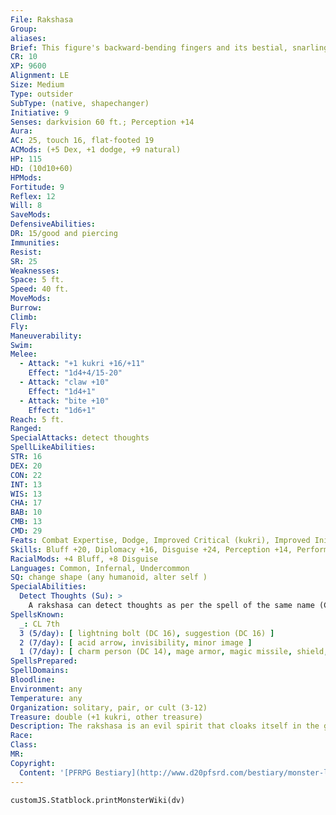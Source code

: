 ```yaml
---
File: Rakshasa
Group: 
aliases: 
Brief: This figure's backward-bending fingers and its bestial, snarling visage leave little doubt as to its fiendish nature.
CR: 10
XP: 9600
Alignment: LE
Size: Medium
Type: outsider
SubType: (native, shapechanger)
Initiative: 9
Senses: darkvision 60 ft.; Perception +14
Aura: 
AC: 25, touch 16, flat-footed 19
ACMods: (+5 Dex, +1 dodge, +9 natural)
HP: 115
HD: (10d10+60)
HPMods: 
Fortitude: 9
Reflex: 12
Will: 8
SaveMods: 
DefensiveAbilities: 
DR: 15/good and piercing
Immunities: 
Resist: 
SR: 25
Weaknesses: 
Space: 5 ft.
Speed: 40 ft.
MoveMods: 
Burrow: 
Climb: 
Fly: 
Maneuverability: 
Swim: 
Melee: 
  - Attack: "+1 kukri +16/+11"
    Effect: "1d4+4/15-20"
  - Attack: "claw +10"
    Effect: "1d4+1"
  - Attack: "bite +10"
    Effect: "1d6+1"
Reach: 5 ft.
Ranged: 
SpecialAttacks: detect thoughts
SpellLikeAbilities: 
STR: 16
DEX: 20
CON: 22
INT: 13
WIS: 13
CHA: 17
BAB: 10
CMB: 13
CMD: 29
Feats: Combat Expertise, Dodge, Improved Critical (kukri), Improved Initiative, Weapon Finesse
Skills: Bluff +20, Diplomacy +16, Disguise +24, Perception +14, Perform +16, Sense Motive +14, Stealth +18
RacialMods: +4 Bluff, +8 Disguise
Languages: Common, Infernal, Undercommon
SQ: change shape (any humanoid, alter self )
SpecialAbilities:
  Detect Thoughts (Su): >
    A rakshasa can detect thoughts as per the spell of the same name (CL 18th). It can suppress or resume this ability as a free action. When a rakshasa uses this ability, it always functions as if it had spent three rounds concentrating and thus gains the maximum amount of information possible. A creature can resist this effect with a DC 18 Will save. The save DC is Charisma-based.
SpellsKnown:
  _: CL 7th
  3 (5/day): [ lightning bolt (DC 16), suggestion (DC 16) ]
  2 (7/day): [ acid arrow, invisibility, minor image ]
  1 (7/day): [ charm person (DC 14), mage armor, magic missile, shield, silent image 0-dancing lights, detect magic, ghost sound (DC 13), mage hand, mending, message, prestidigitation ]
SpellsPrepared: 
SpellDomains: 
Bloodline: 
Environment: any
Temperature: any
Organization: solitary, pair, or cult (3-12)
Treasure: double (+1 kukri, other treasure)
Description: The rakshasa is an evil spirit that cloaks itself in the guise of a humanoid creature that it might walk unseen among its prey. They embody what is taboo among most societies, and in the shape of those it seeks to defile, a rakshasa gorges itself on these hideous acts. Were they human, these acts of cannibalism, blasphemy, and worse would mark them as criminals condemned to the cruelest of hells. When not disguised as a humanoid, the otherwise humanoid rakshasa has the head of an animal. Often, they possess the heads of great cats (such as a tiger or panther) or a snake (like a cobra or viper), yet other heads are not unknown-apes, jackals, vultures, elephants, mantises, lizards, rhinos, boars, and more are possible. In most cases, the type of head a rakshasa possesses speaks in some way to its personality-a tiger-headed rakshasa is stealthy and ravenous, while a boar-headed one might be gluttonous and crude. These changes rarely impact the rakshasa's base statistics, although there are more powerful variants of the standard rakshasa that possess multiple heads, more potent spellcasting powers, and additional deadly and unusual special abilities. Rakshasas scoff at religion- they understand the power of the divine, but see themselves as the only thing worthy of worship from the mortal races. Rakshasa clerics are thus quite rare. Although rakshasas are outsiders, they are also very much creatures of the Material Plane, and many believe the first rakshasas chose this exile over some other role offered them by a longforgotten god. Although they usually work alone, it isn't unheard of to find extended families of rakshasas working together to ruin a mortal civilization from the inside out over the course of many generations. A rakshasa is 6 feet tall and weighs 180 lbs.
Race: 
Class: 
MR: 
Copyright:
  Content: '[PFRPG Bestiary](http://www.d20pfsrd.com/bestiary/monster-listings/outsiders/rakshasa)'
---
```

```dataviewjs
customJS.Statblock.printMonsterWiki(dv)
```
